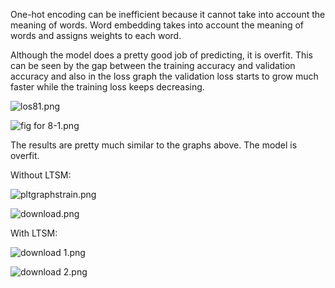 One-hot encoding can be inefficient because it cannot take into account the meaning of words. Word embedding takes into account the meaning of words and assigns weights to each word.

Although the model does a pretty good job of predicting, it is overfit. This can be seen by the gap between the training accuracy and validation accuracy and also in the loss graph the validation loss starts to grow much faster while the training loss keeps decreasing.

![los81.png](https://i.loli.net/2020/08/02/y6YdWK87ElZk5M2.png)

![fig for 8-1.png](https://i.loli.net/2020/08/02/75HI4Yvp1xNQywu.png)

The results are pretty much similar to the graphs above. The model is overfit.

Without LTSM:

![pltgraphstrain.png](https://i.loli.net/2020/08/02/OD64NrvRzBYgfxL.png)

![download.png](https://i.loli.net/2020/08/02/fjyEGvscDraNBug.png)



With LTSM:

![download _1_.png](https://i.loli.net/2020/08/02/osTw2ZXn9FpJOrz.png)

![download _2_.png](https://i.loli.net/2020/08/02/Bn7IcMfvVKE68G1.png)